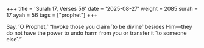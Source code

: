 +++
title = 'Surah 17, Verses 56'
date = '2025-08-27'
weight = 2085
surah = 17
ayah = 56
tags = ["prophet"]
+++

Say, ˹O Prophet,˺ “Invoke those you claim ˹to be divine˺ besides Him—they do not have the power to undo harm from you or transfer it ˹to someone else˺.”